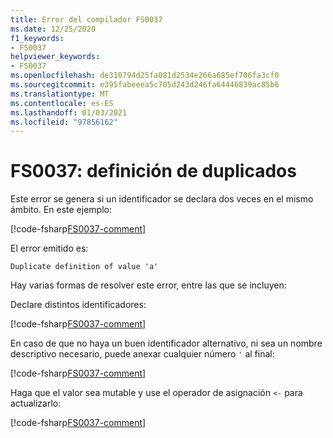 ```yaml
---
title: Error del compilador FS0037
ms.date: 12/25/2020
f1_keywords:
- FS0037
helpviewer_keywords:
- FS0037
ms.openlocfilehash: de310794d25fa081d2534e266a685ef706fa3cf0
ms.sourcegitcommit: e395fabeeea5c705d243d246fa64446839ac85b6
ms.translationtype: MT
ms.contentlocale: es-ES
ms.lasthandoff: 01/03/2021
ms.locfileid: "97856162"
---
```

# <a name="fs0037-duplicate-definition"></a>FS0037: definición de duplicados

Este error se genera si un identificador se declara dos veces en el mismo ámbito. En este ejemplo:

[!code-fsharp[FS0037-comment](~/samples/snippets/fsharp/compiler-messages/fs0037.fsx#L2-L3)]

El error emitido es:

```text
Duplicate definition of value 'a'
```

Hay varias formas de resolver este error, entre las que se incluyen:

Declare distintos identificadores:

[!code-fsharp[FS0037-comment](~/samples/snippets/fsharp/compiler-messages/fs0037.fsx#L6-L7)]

En caso de que no haya un buen identificador alternativo, ni sea un nombre descriptivo necesario, puede anexar cualquier número `'` al final:

[!code-fsharp[FS0037-comment](~/samples/snippets/fsharp/compiler-messages/fs0037.fsx#L10-L12)]

Haga que el valor sea mutable y use el operador de asignación `<-` para actualizarlo:

[!code-fsharp[FS0037-comment](~/samples/snippets/fsharp/compiler-messages/fs0037.fsx#L15-L16)]

